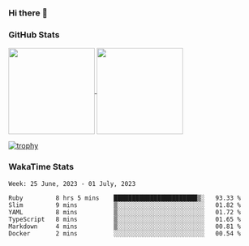 ### Hi there 👋

### GitHub Stats

<a href="https://github.com/anuraghazra/github-readme-stats">
  <img align="center" height="170px" src="https://github-readme-stats.vercel.app/api/top-langs/?username=tksfjt1024&layout=compact&count_private=true&show_icons=true&show_icons=true&theme=graywhite" />
</a>
<a href="https://github.com/anuraghazra/github-readme-stats">
  <img align="center" height="170px" src="https://github-readme-stats.vercel.app/api?username=tksfjt1024&count_private=true&show_icons=true&show_icons=true&theme=graywhite" />
</a>

[![trophy](https://github-profile-trophy.vercel.app/?username=tksfjt1024)](https://github.com/ryo-ma/github-profile-trophy)

### WakaTime Stats

<!--START_SECTION:waka-->
```text
Week: 25 June, 2023 - 01 July, 2023

Ruby         8 hrs 5 mins    ███████████████████████▒░   93.33 % 
Slim         9 mins          ▒░░░░░░░░░░░░░░░░░░░░░░░░   01.82 % 
YAML         8 mins          ▒░░░░░░░░░░░░░░░░░░░░░░░░   01.72 % 
TypeScript   8 mins          ▒░░░░░░░░░░░░░░░░░░░░░░░░   01.65 % 
Markdown     4 mins          ▒░░░░░░░░░░░░░░░░░░░░░░░░   00.81 % 
Docker       2 mins          ░░░░░░░░░░░░░░░░░░░░░░░░░   00.54 % 
```
<!--END_SECTION:waka-->
